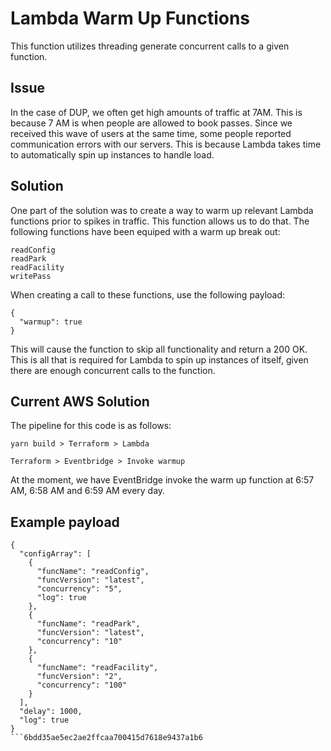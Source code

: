 # Lambda Warm Up Functions
This function utilizes threading generate concurrent calls to a given function.

## Issue
In the case of DUP, we often get high amounts of traffic at 7AM. This is because 7 AM is when people are allowed to book passes. Since we received this wave of users at the same time, some people reported communication errors with our servers. This is because Lambda takes time to automatically spin up instances to handle load.

## Solution
One part of the solution was to create a way to warm up relevant Lambda functions prior to spikes in traffic. This function allows us to do that. The following functions have been equiped with a warm up break out:

```
readConfig
readPark
readFacility
writePass
```

When creating a call to these functions, use the following payload:

```
{
  "warmup": true
}
```

This will cause the function to skip all functionality and return a 200 OK. This is all that is required for Lambda to spin up instances of itself, given there are enough concurrent calls to the function.

## Current AWS Solution
The pipeline for this code is as follows:

```
yarn build > Terraform > Lambda

Terraform > Eventbridge > Invoke warmup
```

At the moment, we have EventBridge invoke the warm up function at 6:57 AM, 6:58 AM and 6:59 AM every day.

## Example payload
```
{
  "configArray": [
    {
      "funcName": "readConfig",
      "funcVersion": "latest",
      "concurrency": "5",
      "log": true
    },
    {
      "funcName": "readPark",
      "funcVersion": "latest",
      "concurrency": "10"
    },
    {
      "funcName": "readFacility",
      "funcVersion": "2",
      "concurrency": "100"
    }
  ],
  "delay": 1000,
  "log": true
}
```6bdd35ae5ec2ae2ffcaa700415d7618e9437a1b6